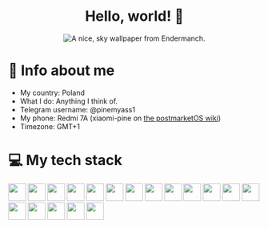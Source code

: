 <div align="center">
  <h1>Hello, world! 👋</h1>
  <img src="https://files.enderman.ch/wallpapers/Sky.png" alt="A nice, sky wallpaper from Endermanch.">
</div>

# 📖 Info about me
- My country: Poland
- What I do: Anything I think of.
- Telegram username: @pinemyass1
- My phone: Redmi 7A (xiaomi-pine on [the postmarketOS wiki](https://wiki.postmarketos.org/wiki/Xiaomi_Redmi_7A_(xiaomi-pine)))
- Timezone: GMT+1

# 💻 My tech stack
<div>
  <img height="35" src="https://cdn.jsdelivr.net/gh/devicons/devicon@latest/icons/android/android-plain.svg" />
  <img height="35" src="https://cdn.jsdelivr.net/gh/devicons/devicon@latest/icons/python/python-original.svg" />
  <img height="35" src="https://cdn.jsdelivr.net/gh/devicons/devicon@latest/icons/raspberrypi/raspberrypi-original.svg" />
  <img height="35" src="https://cdn.jsdelivr.net/gh/devicons/devicon@latest/icons/vscode/vscode-original.svg" />
  <img height="35" src="https://cdn.jsdelivr.net/gh/devicons/devicon@latest/icons/debian/debian-original.svg" />
  <img height="35" src="https://cdn.jsdelivr.net/gh/devicons/devicon@latest/icons/gentoo/gentoo-original.svg" />
  <img height="35" src="https://cdn.jsdelivr.net/gh/devicons/devicon@latest/icons/archlinux/archlinux-original.svg" />
  <img height="35" src="https://cdn.jsdelivr.net/gh/devicons/devicon@latest/icons/bash/bash-original.svg" />
  <img height="35" src="https://cdn.jsdelivr.net/gh/devicons/devicon@latest/icons/git/git-original.svg" />
  <img height="35" src="https://cdn.jsdelivr.net/gh/devicons/devicon@latest/icons/github/github-original.svg" />
  <img height="35" src="https://cdn.jsdelivr.net/gh/devicons/devicon@latest/icons/docker/docker-plain.svg" />
  <img height="35" src="https://cdn.jsdelivr.net/gh/devicons/devicon@latest/icons/html5/html5-original.svg" />
  <img height="35" src="https://cdn.jsdelivr.net/gh/devicons/devicon@latest/icons/css3/css3-original.svg" />
  <img height="35" src="https://cdn.jsdelivr.net/gh/devicons/devicon@latest/icons/windows11/windows11-original.svg" />
  <img height="35" src="https://cdn.jsdelivr.net/gh/devicons/devicon@latest/icons/linux/linux-original.svg" />
  <img height="35" src="https://cdn.jsdelivr.net/gh/devicons/devicon@latest/icons/yaml/yaml-original.svg" />
  <img height="35" src="https://cdn.jsdelivr.net/gh/devicons/devicon@latest/icons/vim/vim-original.svg" />
  <img height="35" src="https://cdn.jsdelivr.net/gh/devicons/devicon@latest/icons/aarch64/aarch64-original.svg" />
</div>

